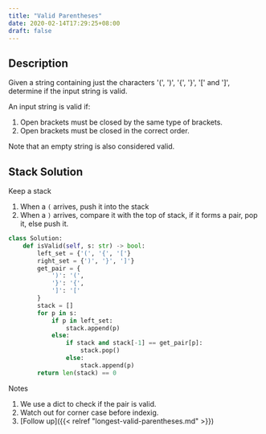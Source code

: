 ```yaml
---
title: "Valid Parentheses"
date: 2020-02-14T17:29:25+08:00
draft: false
---
```


<!--more-->

## Description

Given a string containing just the characters '(', ')', '{', '}', '[' and ']', determine if the input string is valid.

An input string is valid if:

1. Open brackets must be closed by the same type of brackets.
2. Open brackets must be closed in the correct order.

Note that an empty string is also considered valid.

## Stack Solution

Keep a stack
1. When a `(` arrives, push it into the stack
2. When a `)` arrives, compare it with the top of stack, if it forms a pair, pop it, else push it.

```python
class Solution:
    def isValid(self, s: str) -> bool:
        left_set = {'(', '{', '['}
        right_set = {')', '}', ']'}
        get_pair = {
            ')': '(',
            '}': '{',
            ']': '['
        }
        stack = []
        for p in s:
            if p in left_set:
                stack.append(p)
            else:
                if stack and stack[-1] == get_pair[p]:
                    stack.pop()
                else:
                    stack.append(p)
        return len(stack) == 0
```

Notes
1. We use a dict to check if the pair is valid.
2. Watch out for corner case before indexig.
3. [Follow up]({{< relref "longest-valid-parentheses.md" >}})